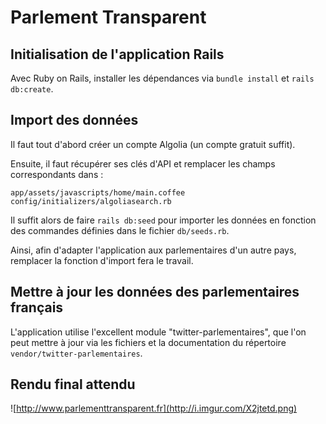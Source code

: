 # Parlement Transparent

## Initialisation de l'application Rails

Avec Ruby on Rails, installer les dépendances via `bundle install` et `rails db:create`.

## Import des données

Il faut tout d'abord créer un compte Algolia (un compte gratuit suffit).

Ensuite, il faut récupérer ses clés d'API et remplacer les champs correspondants dans :

	app/assets/javascripts/home/main.coffee
	config/initializers/algoliasearch.rb

Il suffit alors de faire `rails db:seed` pour importer les données en fonction des commandes définies dans le fichier `db/seeds.rb`.

Ainsi, afin d'adapter l'application aux parlementaires d'un autre pays, remplacer la fonction d'import fera le travail.

## Mettre à jour les données des parlementaires français

L'application utilise l'excellent module "twitter-parlementaires", que l'on peut mettre à jour via les fichiers et la documentation du répertoire `vendor/twitter-parlementaires`.

## Rendu final attendu

![http://www.parlementtransparent.fr](http://i.imgur.com/X2jtetd.png)
